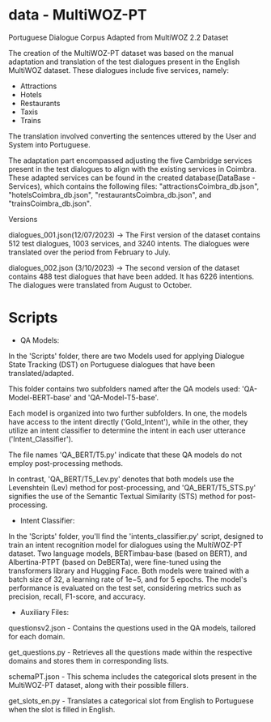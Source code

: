 # data - MultiWOZ-PT

Portuguese Dialogue Corpus Adapted from MultiWOZ 2.2 Dataset 

The creation of the MultiWOZ-PT dataset was based on the manual adaptation and translation of the test dialogues present in the English MultiWOZ dataset. These dialogues include five services, namely:
+ Attractions
+ Hotels
+ Restaurants
+ Taxis
+ Trains
  
The translation involved converting the sentences uttered by the User and System into Portuguese. 

The adaptation part encompassed adjusting the five Cambridge services present in the test dialogues to align with the existing services in Coimbra. These adapted services can be found in the created database(DataBase - Services), which contains the following files: "attractionsCoimbra_db.json", "hotelsCoimbra_db.json", "restaurantsCoimbra_db.json", and "trainsCoimbra_db.json".

Versions

dialogues_001.json(12/07/2023) -> The First version of the dataset contains 512 test dialogues, 1003 services, and 3240 intents. The dialogues were translated over the period from February to July.

dialogues_002.json (3/10/2023) -> The second version of the dataset contains 488 test dialogues that have been added. It has 6226 intentions. The dialogues were translated from August to October.

# Scripts

+ QA Models:

In the 'Scripts' folder, there are two Models used for applying Dialogue State Tracking (DST) on Portuguese dialogues that have been translated/adapted.

This folder contains two subfolders named after the QA models used: 'QA-Model-BERT-base' and 'QA-Model-T5-base'.

Each model is organized into two further subfolders. In one, the models have access to the intent directly ('Gold_Intent'), while in the other, they utilize an intent classifier to determine the intent in each user utterance ('Intent_Classifier').

The file names 'QA_BERT/T5.py' indicate that these QA models do not employ post-processing methods. 

In contrast, 'QA_BERT/T5_Lev.py' denotes that both models use the Levenshtein (Lev) method for post-processing, and 'QA_BERT/T5_STS.py' signifies the use of the Semantic Textual Similarity (STS) method for post-processing.

+ Intent Classifier:

In the 'Scripts' folder, you'll find the 'intents_classifier.py' script, designed to train an intent recognition model for dialogues using the MultiWOZ-PT dataset. Two language models, BERTimbau-base (based on BERT), and Albertina-PTPT (based on DeBERTa), were fine-tuned using the transformers library and Hugging Face. Both models were trained with a batch size of 32, a learning rate of 1e−5, and for 5 epochs. The model's performance is evaluated on the test set, considering metrics such as precision, recall, F1-score, and accuracy.

+ Auxiliary Files:

questionsv2.json - Contains the questions used in the QA models, tailored for each domain.

get_questions.py - Retrieves all the questions made within the respective domains and stores them in corresponding lists.

schemaPT.json - This schema includes the categorical slots present in the MultiWOZ-PT dataset, along with their possible fillers.

get_slots_en.py - Translates a categorical slot from English to Portuguese when the slot is filled in English.


